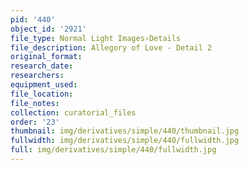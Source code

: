 ```yaml
---
pid: '440'
object_id: '2921'
file_type: Normal Light Images›Details
file_description: Allegory of Love - Detail 2
original_format:
research_date:
researchers:
equipment_used:
file_location:
file_notes:
collection: curatorial_files
order: '23'
thumbnail: img/derivatives/simple/440/thumbnail.jpg
fullwidth: img/derivatives/simple/440/fullwidth.jpg
full: img/derivatives/simple/440/fullwidth.jpg
---
```

